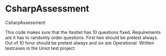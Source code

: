 # CsharpAssessment
CsharpAssessment

This code makes sure that the Itestlet has 10 questions fixed. Requirements are it has to randomly order questions. First two should be pretest always.
Out of 10 forur should be pretest always and six are Operational. Written testcases in the Uniot test project.

